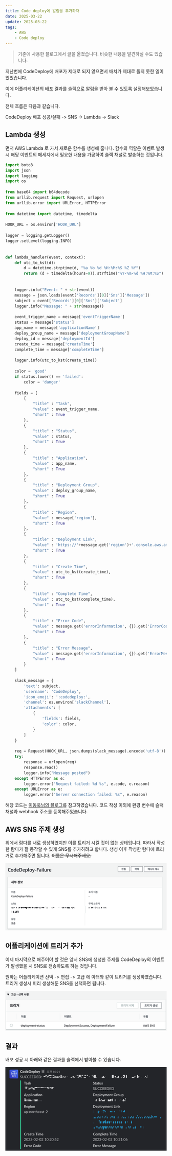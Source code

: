 ```yaml
---
title: Code deploy에 알림을 추가하자
date: 2025-03-22
update: 2025-03-22
tags:
    - AWS
    - Code deploy
---
```


> 기존에 사용한 블로그에서 글을 옮겼습니다. 비슷한 내용을 발견하실 수도 있습니다.

지난번에 CodeDeploy에 배포가 제대로 되지 않으면서 배치가 제대로 돌지 못한 일이 있었습니다. 

이에 어플리케이션의 배포 결과를 슬랙으로 알림을 받아 볼 수 있도록 설정해보았습니다. 

전체 흐름은 다음과 같습니다.

CodeDeploy 배포 성공/실패 -> SNS -> Lambda -> Slack

## Lambda 생성
먼저 AWS Lambda 로 가서 새로운 함수를 생성해 줍니다. 함수의 역할은 이벤트 발생시 해당 이벤트의 메세지에서 필요한 내용을 가공하여 슬랙 채널로 발송하는 것입니다.

```python
import boto3
import json
import logging
import os

from base64 import b64decode
from urllib.request import Request, urlopen
from urllib.error import URLError, HTTPError

from datetime import datetime, timedelta

HOOK_URL = os.environ['HOOK_URL']

logger = logging.getLogger()
logger.setLevel(logging.INFO)


def lambda_handler(event, context):
    def utc_to_kst(d):
        d = datetime.strptime(d, "%a %b %d %H:%M:%S %Z %Y")
        return (d + timedelta(hours=9)).strftime("%Y-%m-%d %H:%M:%S")
        
        
    logger.info("Event: " + str(event))
    message = json.loads(event['Records'][0]['Sns']['Message'])
    subject = event['Records'][0]['Sns']['Subject']
    logger.info("Message: " + str(message))

    event_trigger_name = message['eventTriggerName']
    status = message['status']
    app_name = message['applicationName']
    deploy_group_name = message['deploymentGroupName']
    deploy_id = message['deploymentId']
    create_time = message['createTime']
    complete_time = message['completeTime']
    
    logger.info(utc_to_kst(create_time))
    
    color = 'good'
    if status.lower() == 'failed':
        color = 'danger'
    
    fields = [
        {
            "title" : "Task",
            "value" : event_trigger_name,
            "short" : True
        },
        {
            "title" : "Status",
            "value" : status,
            "short" : True
        },
        {
            "title" : "Application",
            "value" : app_name,
            "short" : True
        },
        {
            "title" : "Deployment Group",
            "value" : deploy_group_name,
            "short" : True
        },
        {
            "title" : "Region",
            "value" : message['region'],
            "short" : True
        },
        {
            "title" : "Deployment Link",
            "value" : 'https://'+message.get('region')+'.console.aws.amazon.com/codedeploy/home?region='+message.get('region')+'#/deployments/'+deploy_id,
            "short" : True
        },
        {
            "title" : "Create Time",
            "value" : utc_to_kst(create_time),
            "short" : True
        },
        {
            "title" : "Complete Time",
            "value" : utc_to_kst(complete_time),
            "short" : True
        },
        {
            "title" : "Error Code",
            "value" : message.get('errorInformation', {}).get('ErrorCode'),
            "short" : True
        },
        {
            "title" : "Error Message",
            "value" : message.get('errorInformation', {}).get('ErrorMessage'),
            "short" : True
        }
    ]
    
    slack_message = {
        'text': subject,
        'username': 'CodeDeploy',
        'icon_emoji': ':codedeploy:',
        'channel': os.environ['slackChannel'],
        'attachments': [
            {
                'fields': fields,        
                'color': color,
            }
        ]
    }

    req = Request(HOOK_URL, json.dumps(slack_message).encode('utf-8'))
    try:
        response = urlopen(req)
        response.read()
        logger.info("Message posted")
    except HTTPError as e:
        logger.error("Request failed: %d %s", e.code, e.reason)
    except URLError as e:
        logger.error("Server connection failed: %s", e.reason)
```

해당 코드는 [이동욱님의 블로그](https://jojoldu.tistory.com/298)를 참고하였습니다. 코드 작성 이외에 환경 변수에 슬랙 채널과 webhook 주소를 등록해주었습니다.

## AWS SNS 주제 생성
위에서 람다를 새로 생성하였지만 이를 트리거 시킬 것이 없는 상태입니다. 따라서 작성한 람다가 잘 동작할 수 있게 SNS를 추가하려고 합니다. 생성 이후 작성한 람다에 트리거로 추가해주면 됩니다. ~~이름은 무시해주세요.~~

![](1.png)

## 어플리케이션에 트리거 추가

이제 마지막으로 해주어야 할 것은 앞서 SNS에 생성한 주제를 CodeDeploy의 이벤트가 발생했을 시 SNS로 전송하도록 하는 것입니다.

원하는 어플리케이션 선택 -> 편집 -> 고급 에 아래와 같이 트리거를 생성하였습니다. 트리거 생성시 미리 생성해둔 SNS를 선택하면 됩니다.

![](2.png)

## 결과

배포 성공 시 아래와 같은 결과를 슬랙에서 받아볼 수 있습니다.

![](3.png)
